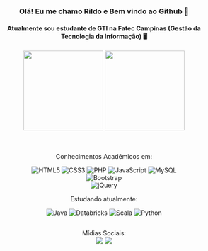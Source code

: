 <div class="container" align="center">

### Olá! Eu me chamo Rildo e Bem vindo ao Github 👋
#### Atualmente sou estudante de GTI na Fatec Campinas (Gestão da Tecnologia da Informação) 🖥️

</div>

<div align="center">
  <img height="180em" src="https://github-readme-stats.vercel.app/api?username=rldclaro&show_icons=true&theme=dark"/>
  
  <img height="180em" src="https://github-readme-stats.vercel.app/api/top-langs/?username=rldclaro&layout=compact&langs_count=7&theme=dark"/>
</div>

##

<div style="display: inline_block" align="center"><br>
   Conhecimentos Acadêmicos em:
   <br>
  
   ![HTML5](https://img.shields.io/badge/HTML5-E34F26?style=for-the-badge&logo=html5&logoColor=white)
   ![CSS3](https://img.shields.io/badge/CSS3-1572B6?style=for-the-badge&logo=css3&logoColor=white)
   ![PHP](https://img.shields.io/badge/PHP-777BB4?style=for-the-badge&logo=php&logoColor=white)
   ![JavaScript](https://img.shields.io/badge/JavaScript-323330?style=for-the-badge&logo=javascript&logoColor=F7DF1E)
   ![MySQL](https://img.shields.io/badge/MySQL-00000F?style=for-the-badge&logo=mysql&logoColor=white)	
   ![Bootstrap](https://img.shields.io/badge/Bootstrap-563D7C?style=for-the-badge&logo=bootstrap&logoColor=white)	
   ![jQuery](https://img.shields.io/badge/jQuery-0769AD?style=for-the-badge&logo=jquery&logoColor=white)	
  
   Estudando atualmente: <br>
  
   ![Java](https://img.shields.io/badge/Java-ED8B00?style=for-the-badge&logo=java&logoColor=white)
   ![Databricks](https://img.shields.io/badge/Databricks-FF3621?style=for-the-badge&logo=Databricks&logoColor=white)
   ![Scala](https://img.shields.io/badge/Scala-DC322F?style=for-the-badge&logo=scala&logoColor=white)
   ![Python](https://img.shields.io/badge/Python-3776AB?style=for-the-badge&logo=python&logoColor=white)

</div>
  
##

<div style="display: inline_block" align="center">  Mídias Sociais: <br>
  <a href="https://instagram.com/rld.claro" target="_blank"><img src="https://img.shields.io/badge/-Instagram-%23E4405F?style=for-the-badge&logo=instagram&logoColor=white" target="_blank"></a>
  <a href="https://www.linkedin.com/in/rildo-claro-4662b0141/" target="_blank"><img src="https://img.shields.io/badge/-LinkedIn-%230077B5?style=for-the-badge&logo=linkedin&logoColor=white" target="_blank"></a> 
</div>
